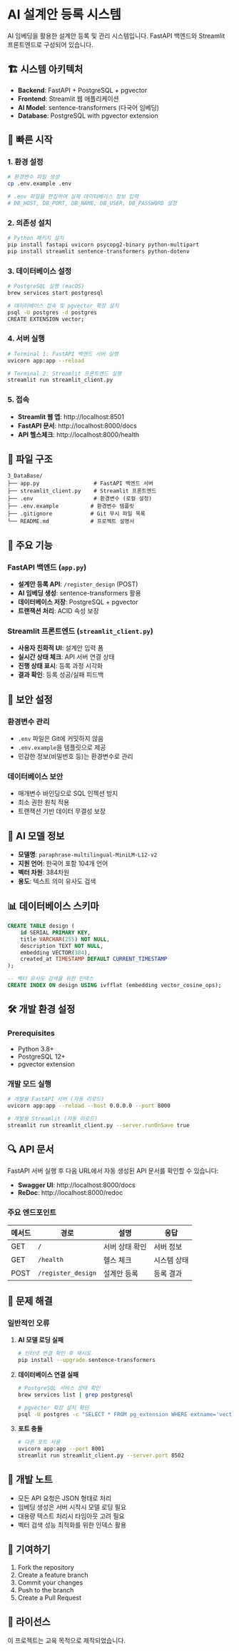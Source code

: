 # AI 설계안 등록 시스템

AI 임베딩을 활용한 설계안 등록 및 관리 시스템입니다. FastAPI 백엔드와 Streamlit 프론트엔드로 구성되어 있습니다.

## 🏗️ 시스템 아키텍처

- **Backend**: FastAPI + PostgreSQL + pgvector
- **Frontend**: Streamlit 웹 애플리케이션
- **AI Model**: sentence-transformers (다국어 임베딩)
- **Database**: PostgreSQL with pgvector extension

## 🚀 빠른 시작

### 1. 환경 설정

```bash
# 환경변수 파일 생성
cp .env.example .env

# .env 파일을 편집하여 실제 데이터베이스 정보 입력
# DB_HOST, DB_PORT, DB_NAME, DB_USER, DB_PASSWORD 설정
```

### 2. 의존성 설치

```bash
# Python 패키지 설치
pip install fastapi uvicorn psycopg2-binary python-multipart
pip install streamlit sentence-transformers python-dotenv
```

### 3. 데이터베이스 설정

```bash
# PostgreSQL 실행 (macOS)
brew services start postgresql

# 데이터베이스 접속 및 pgvector 확장 설치
psql -U postgres -d postgres
CREATE EXTENSION vector;
```

### 4. 서버 실행

```bash
# Terminal 1: FastAPI 백엔드 서버 실행
uvicorn app:app --reload

# Terminal 2: Streamlit 프론트엔드 실행
streamlit run streamlit_client.py
```

### 5. 접속

- **Streamlit 웹 앱**: http://localhost:8501
- **FastAPI 문서**: http://localhost:8000/docs
- **API 헬스체크**: http://localhost:8000/health

## 📁 파일 구조

```
3_DataBase/
├── app.py                 # FastAPI 백엔드 서버
├── streamlit_client.py    # Streamlit 프론트엔드
├── .env                   # 환경변수 (로컬 설정)
├── .env.example          # 환경변수 템플릿
├── .gitignore            # Git 무시 파일 목록
└── README.md             # 프로젝트 설명서
```

## 🔧 주요 기능

### FastAPI 백엔드 (`app.py`)
- **설계안 등록 API**: `/register_design` (POST)
- **AI 임베딩 생성**: sentence-transformers 활용
- **데이터베이스 저장**: PostgreSQL + pgvector
- **트랜잭션 처리**: ACID 속성 보장

### Streamlit 프론트엔드 (`streamlit_client.py`)
- **사용자 친화적 UI**: 설계안 입력 폼
- **실시간 상태 체크**: API 서버 연결 상태
- **진행 상태 표시**: 등록 과정 시각화
- **결과 확인**: 등록 성공/실패 피드백

## 🔐 보안 설정

### 환경변수 관리
- `.env` 파일은 Git에 커밋하지 않음
- `.env.example`을 템플릿으로 제공
- 민감한 정보(비밀번호 등)는 환경변수로 관리

### 데이터베이스 보안
- 매개변수 바인딩으로 SQL 인젝션 방지
- 최소 권한 원칙 적용
- 트랜잭션 기반 데이터 무결성 보장

## 🤖 AI 모델 정보

- **모델명**: `paraphrase-multilingual-MiniLM-L12-v2`
- **지원 언어**: 한국어 포함 104개 언어
- **벡터 차원**: 384차원
- **용도**: 텍스트 의미 유사도 검색

## 📊 데이터베이스 스키마

```sql
CREATE TABLE design (
    id SERIAL PRIMARY KEY,
    title VARCHAR(255) NOT NULL,
    description TEXT NOT NULL,
    embedding VECTOR(384),
    created_at TIMESTAMP DEFAULT CURRENT_TIMESTAMP
);

-- 벡터 유사도 검색을 위한 인덱스
CREATE INDEX ON design USING ivfflat (embedding vector_cosine_ops);
```

## 🛠️ 개발 환경 설정

### Prerequisites
- Python 3.8+
- PostgreSQL 12+
- pgvector extension

### 개발 모드 실행
```bash
# 개발용 FastAPI 서버 (자동 리로드)
uvicorn app:app --reload --host 0.0.0.0 --port 8000

# 개발용 Streamlit (자동 리로드)
streamlit run streamlit_client.py --server.runOnSave true
```

## 🔍 API 문서

FastAPI 서버 실행 후 다음 URL에서 자동 생성된 API 문서를 확인할 수 있습니다:

- **Swagger UI**: http://localhost:8000/docs
- **ReDoc**: http://localhost:8000/redoc

### 주요 엔드포인트

| 메서드 | 경로 | 설명 | 응답 |
|--------|------|------|------|
| GET | `/` | 서버 상태 확인 | 서버 정보 |
| GET | `/health` | 헬스 체크 | 시스템 상태 |
| POST | `/register_design` | 설계안 등록 | 등록 결과 |

## 🚨 문제 해결

### 일반적인 오류

1. **AI 모델 로딩 실패**
   ```bash
   # 인터넷 연결 확인 후 재시도
   pip install --upgrade sentence-transformers
   ```

2. **데이터베이스 연결 실패**
   ```bash
   # PostgreSQL 서비스 상태 확인
   brew services list | grep postgresql
   
   # pgvector 확장 설치 확인
   psql -U postgres -c "SELECT * FROM pg_extension WHERE extname='vector';"
   ```

3. **포트 충돌**
   ```bash
   # 다른 포트 사용
   uvicorn app:app --port 8001
   streamlit run streamlit_client.py --server.port 8502
   ```

## 📝 개발 노트

- 모든 API 요청은 JSON 형태로 처리
- 임베딩 생성은 서버 시작시 모델 로딩 필요
- 대용량 텍스트 처리시 타임아웃 고려 필요
- 벡터 검색 성능 최적화를 위한 인덱스 활용

## 🤝 기여하기

1. Fork the repository
2. Create a feature branch
3. Commit your changes
4. Push to the branch
5. Create a Pull Request

## 📄 라이선스

이 프로젝트는 교육 목적으로 제작되었습니다.
